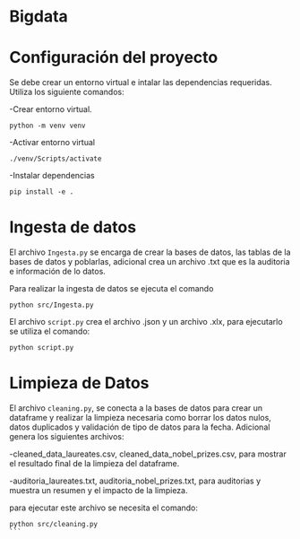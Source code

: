 # Bigdata

# Configuración del proyecto

Se debe crear un entorno virtual e intalar las dependencias requeridas. Utiliza los siguiente comandos:

-Crear entorno virtual.

```
python -m venv venv
```

-Activar entorno virtual

```
./venv/Scripts/activate
```

-Instalar dependencias

```
pip install -e .
```

# Ingesta de datos

El archivo `Ingesta.py` se encarga de crear la bases de datos, las tablas de la bases de datos y poblarlas, adicional crea un archivo .txt que es la auditoria e información de lo datos.

Para realizar la ingesta de datos se ejecuta el comando

```
python src/Ingesta.py
```

El archivo `script.py` crea el archivo .json y un archivo .xlx, para ejecutarlo se utiliza el comando:

```
python script.py
```

# Limpieza de Datos

El archivo `cleaning.py`, se conecta a la bases de datos para crear un dataframe y realizar la limpieza necesaria como borrar los datos nulos, datos duplicados y validación de tipo de datos para la fecha.
Adicional genera los siguientes archivos:

-cleaned_data_laureates.csv, cleaned_data_nobel_prizes.csv, para mostrar el resultado final de la limpieza del dataframe.

-auditoria_laureates.txt, auditoria_nobel_prizes.txt, para auditorias y muestra un resumen y el impacto de la limpieza.

para ejecutar este archivo se necesita el comando:

````
python src/cleaning.py
```




````
